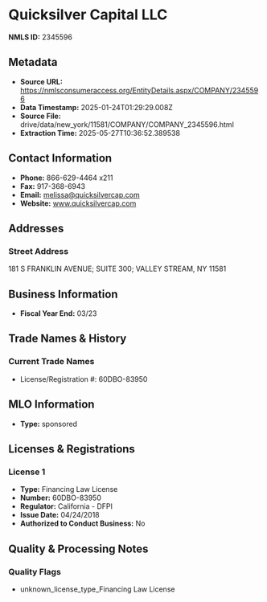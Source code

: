 # Quicksilver Capital LLC

**NMLS ID:** 2345596

## Metadata
- **Source URL:** https://nmlsconsumeraccess.org/EntityDetails.aspx/COMPANY/2345596
- **Data Timestamp:** 2025-01-24T01:29:29.008Z
- **Source File:** drive/data/new_york/11581/COMPANY/COMPANY_2345596.html
- **Extraction Time:** 2025-05-27T10:36:52.389538

## Contact Information
- **Phone:** 866-629-4464 x211
- **Fax:** 917-368-6943
- **Email:** melissa@quicksilvercap.com
- **Website:** www.quicksilvercap.com

## Addresses
### Street Address
181 S FRANKLIN AVENUE; SUITE 300; VALLEY STREAM, NY 11581

## Business Information
- **Fiscal Year End:** 03/23

## Trade Names & History
### Current Trade Names
- License/Registration #: 60DBO-83950

## MLO Information
- **Type:** sponsored

## Licenses & Registrations

### License 1
- **Type:** Financing Law License
- **Number:** 60DBO-83950
- **Regulator:** California - DFPI
- **Issue Date:** 04/24/2018
- **Authorized to Conduct Business:** No

## Quality & Processing Notes
### Quality Flags
- unknown_license_type_Financing Law License
